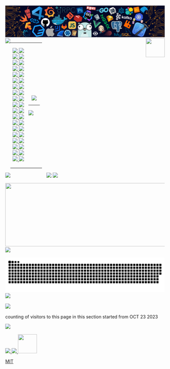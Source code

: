 
<!--
**weiensong/weiensong** is a ✨ _special_ ✨ repository because its `README.md` (this file) appears on your GitHub profile.

Here are some ideas to get you started:

- 🔭 I’m currently working on ...
- 🌱 I’m currently learning ...
- 👯 I’m looking to collaborate on ...
- 🤔 I’m looking for help with ...
- 💬 Ask me about ...
- 📫 How to reach me: ...
- 😄 Pronouns: ...
- ⚡ Fun fact: ...
-->

<!-- Technology Stack 
![](./.src/header4_.png)

<p align="center">
  <img src="https://github-widgetbox.vercel.app/api/profile?username=weiensong&data=followers,repositories,stars,commits&theme=darkmode">
</p>
-->

<!-- Technology Stack -->
![](./.src/header_.png)
<a href="https://www.python.org/">
  <img src="https://techstack-generator.vercel.app/python-icon.svg" align="right" height="60" width="60" >
  <img src="https://readme-typing-svg.demolab.com?font=Fira+Code&pause=1000&color=27ADF7&center=true&vCenter=true&width=435&lines=Hi+there%2C+I'm+weiensong!;Welcome+to+my+profile!;l+enjoy+new+things!" align="left">
</a>

<table style="width:100px">
    <tr>
      <td width="50%" height="200%">
        <p>
          <!-- -----------------------------------------------------------------shields.io------------------------------------------------------------------------ -->
          <a href="https://www.python.org/">
            <picture>
              <source media="(prefers-color-scheme: dark)" srcset="https://img.shields.io/badge/-Python-%230d1117?style=flat-square&logo=python&color=%23696969"> 
              <source media="(prefers-color-scheme: light)" srcset="https://img.shields.io/badge/Python-rgb(242%2C%20242%2C%20242)?style=flat-square&logo=python">
              <img class="dark-mode"src="https://img.shields.io/badge/-Python-%230d1117?style=flat-square&logo=python&color=%23696969"/>
            </picture>
          </a>
          <a href="https://www.java.com/">
            <picture>
              <source media="(prefers-color-scheme: dark)" srcset="https://img.shields.io/badge/-Java-%230d1117?style=flat-square&logo=openjdk&color=%23696969"> 
              <source media="(prefers-color-scheme: light)" srcset="https://img.shields.io/badge/-Java-rgb(242%2C%20242%2C%20242)?style=flat-square&logo=openjdk">
              <img src="https://img.shields.io/badge/-Java-%230d1117?style=flat-square&logo=openjdk&color=&color=%23696969"/>
            </picture>
          </a>
          <a href="https://www.open-std.org/jtc1/sc22/wg14/">
            <picture>
              <source media="(prefers-color-scheme: dark)" srcset="https://img.shields.io/badge/-C-%230d1117?style=flat-square&logo=c&color=%23696969"> 
              <source media="(prefers-color-scheme: light)" srcset="https://img.shields.io/badge/-C-rgb(242%2C%20242%2C%20242)?style=flat-square&logo=c">
              <img src="https://img.shields.io/badge/-C-%230d1117?style=flat-square&logo=c&color=%23696969"/>
            </picture>
          </a>
          <a href="https://developer.apple.com/swift/">
            <picture>
              <source media="(prefers-color-scheme: dark)" srcset="https://img.shields.io/badge/-swift-%230d1117?style=flat-square&logo=swift&color=%23696969"> 
              <source media="(prefers-color-scheme: light)" srcset="https://img.shields.io/badge/-swift-rgb(242%2C%20242%2C%20242)?style=flat-square&logo=swift">
              <img src="https://img.shields.io/badge/-swift-%230d1117?style=flat-square&logo=swift&color=%23696969"/>
            </picture>
          </a>
          <a href="https://www.scala-lang.org/">
            <picture>
              <source media="(prefers-color-scheme: dark)" srcset="https://img.shields.io/badge/-Scala-%230d1117?style=flat-square&logo=scala&color=%23696969"> 
              <source media="(prefers-color-scheme: light)" srcset="https://img.shields.io/badge/-Scala-rgb(242%2C%20242%2C%20242)?style=flat-square&logo=scala">
              <img src="https://img.shields.io/badge/-Scala-%230d1117?style=flat-square&logo=scala&color=%23696969"/>
            </picture>
          </a>
          <a href="https://developer.mozilla.org/en-US/docs/Web/JavaScript">
            <picture>
              <source media="(prefers-color-scheme: dark)" srcset="https://img.shields.io/badge/-JavaScript-%230d1117?style=flat-square&logo=javascript&color=%23696969"> 
              <source media="(prefers-color-scheme: light)" srcset="https://img.shields.io/badge/-JavaScript-rgb(242%2C%20242%2C%20242)?style=flat-square&logo=javascript">
              <img src="https://img.shields.io/badge/-JavaScript-rgb(242%2C%20242%2C%20242)?style=flat-square&logo=javascript&color=%23696969"/>
            </picture>
          </a>
          <a href="https://www.r-project.org/">
            <picture href="https://www.r-project.org/">
              <source media="(prefers-color-scheme: dark)" srcset="https://img.shields.io/badge/-R-%230d1117?style=flat-square&logo=r&color=%23696969"> 
              <source media="(prefers-color-scheme: light)" srcset="https://img.shields.io/badge/-R-rgb(242%2C%20242%2C%20242)?style=flat-square&logo=r">
              <img src="https://img.shields.io/badge/-R-%230d1117?style=flat-square&logo=r&color=%23696969"/>
            </picture>
          </a>
          <a href="https://www.apple.com/macos/sonoma/">
            <picture>
              <source media="(prefers-color-scheme: dark)" srcset="https://img.shields.io/badge/-MacOS-%230d1117?style=flat-square&logo=macos&color=%23696969"> 
              <source media="(prefers-color-scheme: light)" srcset="https://img.shields.io/badge/-MacOS-rgb(242%2C%20242%2C%20242)?style=flat-square&logo=macos">
              <img src="https://img.shields.io/badge/-MacOS-%230d1117?style=flat-square&logo=macos&color=%23696969"/>
            </picture>
          </a>
          <a href="https://www.microsoft.com/">
            <picture>
              <source media="(prefers-color-scheme: dark)" srcset="https://img.shields.io/badge/-Windows-%230d1117?style=flat-square&logo=windows&color=%23696969"> 
              <source media="(prefers-color-scheme: light)" srcset="https://img.shields.io/badge/-Windows-rgb(242%2C%20242%2C%20242)?style=flat-square&logo=windows">
              <img src="https://img.shields.io/badge/-Windows-%230d1117?style=flat-square&logo=windows&color=%23696969"/>
            </picture>
          </a>
          <a href="https://www.linux.org/">
            <picture>
              <source media="(prefers-color-scheme: dark)" srcset="https://img.shields.io/badge/-Linux-%230d1117?style=flat-square&logo=linux&color=%23696969"> 
              <source media="(prefers-color-scheme: light)" srcset="https://img.shields.io/badge/-Linux-rgb(242%2C%20242%2C%20242)?style=flat-square&logo=linux">
              <img src="https://img.shields.io/badge/-Linux-%230d1117?style=flat-square&logo=linux&color=%23696969"/>
            </picture>
          </a>
          <a href="https://www.centos.org/">
            <picture>
              <source media="(prefers-color-scheme: dark)" srcset="https://img.shields.io/badge/-CentOS-%230d1117?style=flat-square&logo=centos&color=%23696969"> 
              <source media="(prefers-color-scheme: light)" srcset="https://img.shields.io/badge/-CentOS-rgb(242%2C%20242%2C%20242)?style=flat-square&logo=centos">
              <img src="https://img.shields.io/badge/-CentOS-%230d1117?style=flat-square&logo=centos&color=%23696969"/>
            </picture>
          </a>
          <a href="https://ubuntu.com/">
            <picture>
              <source media="(prefers-color-scheme: dark)" srcset="https://img.shields.io/badge/-Ubuntu-%230d1117?style=flat-square&logo=ubuntu&color=%23696969"> 
              <source media="(prefers-color-scheme: light)" srcset="https://img.shields.io/badge/-Ubuntu-rgb(242%2C%20242%2C%20242)?style=flat-square&logo=ubuntu">
              <img src="https://img.shields.io/badge/-Ubuntu-%230d1117?style=flat-square&logo=ubuntu&color=%23696969"/>
            </picture>
          </a>
          <a href="https://www.redhat.com/">
            <picture>
              <source media="(prefers-color-scheme: dark)" srcset="https://img.shields.io/badge/-RedHat-%230d1117?style=flat-square&logo=redhat&color=%23696969"> 
              <source media="(prefers-color-scheme: light)" srcset="https://img.shields.io/badge/-RedHat-rgb(242%2C%20242%2C%20242)?style=flat-square&logo=redhat">
              <img src="https://img.shields.io/badge/-RedHat-%230d1117?style=flat-square&logo=redhat&color=%23696969"/>
            </picture>
          </a>
          <a href="https://www.docker.com/">
            <picture>
              <source media="(prefers-color-scheme: dark)" srcset="https://img.shields.io/badge/-Docker-%230d1117?style=flat-square&logo=docker&color=%23696969"> 
              <source media="(prefers-color-scheme: light)" srcset="https://img.shields.io/badge/-Docker-rgb(242%2C%20242%2C%20242)?style=flat-square&logo=docker">
              <img src="https://img.shields.io/badge/-Docker-%230d1117?style=flat-square&logo=docker&color=%23696969"/>
            </picture>
          </a>
          <a href="https://hadoop.apache.org/">
            <picture>
              <source media="(prefers-color-scheme: dark)" srcset="https://img.shields.io/badge/-Apache-%230d1117?style=flat-square&logo=apache&color=%23696969"> 
              <source media="(prefers-color-scheme: light)" srcset="https://img.shields.io/badge/-Apache-rgb(242%2C%20242%2C%20242)?style=flat-square&logo=apache">
              <img src="https://img.shields.io/badge/-Apache-%230d1117?style=flat-square&logo=apache&color=%23696969"/>
            </picture>
          </a>
          <a href="https://hadoop.apache.org/">
            <picture>
              <source media="(prefers-color-scheme: dark)" srcset="https://img.shields.io/badge/-Hadoop-%230d1117?style=flat-square&logo=apachehadoop&color=%23696969"> 
              <source media="(prefers-color-scheme: light)" srcset="https://img.shields.io/badge/-Hadoop-rgb(242%2C%20242%2C%20242)?style=flat-square&logo=apachehadoop">
              <img src="https://img.shields.io/badge/-Hadoop-%230d1117?style=flat-square&logo=apachehadoop&color=%23696969"/>
            </picture>
          </a>
          <a href="https://spark.apache.org/">
            <picture>
              <source media="(prefers-color-scheme: dark)" srcset="https://img.shields.io/badge/-Spark-%230d1117?style=flat-square&logo=apachespark&color=%23696969"> 
              <source media="(prefers-color-scheme: light)" srcset="https://img.shields.io/badge/-Spark-rgb(242%2C%20242%2C%20242)?style=flat-square&logo=apachespark">
              <img src="https://img.shields.io/badge/-Spark-%230d1117?style=flat-square&logo=apachespark&color=%23696969"/>
            </picture>
          </a>
          <a href="https://hive.apache.org/">
            <picture>
              <source media="(prefers-color-scheme: dark)" srcset="https://img.shields.io/badge/-Hive-%230d1117?style=flat-square&logo=apachehive&color=%23696969"> 
              <source media="(prefers-color-scheme: light)" srcset="https://img.shields.io/badge/-Hive-rgb(242%2C%20242%2C%20242)?style=flat-square&logo=apachehive">
              <img src="https://img.shields.io/badge/-Hive-%230d1117?style=flat-square&logo=apachehive&color=%23696969"/>
            </picture>
          </a>
          <a href="https://maven.apache.org/">
            <picture>
              <source media="(prefers-color-scheme: dark)" srcset="https://img.shields.io/badge/-Maven-%230d1117?style=flat-square&logo=apachemaven&color=%23696969"> 
              <source media="(prefers-color-scheme: light)" srcset="https://img.shields.io/badge/-Maven-rgb(242%2C%20242%2C%20242)?style=flat-square&logo=apachemaven">
              <img src="https://img.shields.io/badge/-Maven-%230d1117?style=flat-square&logo=apachemaven&color=%23696969"/>
            </picture>
          </a>
          <a href="https://www.selenium.dev/">
            <picture>
              <source media="(prefers-color-scheme: dark)" srcset="https://img.shields.io/badge/-Selenium-%230d1117?style=flat-square&logo=selenium&color=%23696969"> 
              <source media="(prefers-color-scheme: light)" srcset="https://img.shields.io/badge/-Selenium-rgb(242%2C%20242%2C%20242)?style=flat-square&logo=selenium">
              <img src="https://img.shields.io/badge/-Selenium-%230d1117?style=flat-square&logo=selenium&color=%23696969"/>
            </picture>
          </a>
          <a href="https://fastapi.tiangolo.com/">
            <picture>
              <source media="(prefers-color-scheme: dark)" srcset="https://img.shields.io/badge/-FastAPI-%230d1117?style=flat-square&logo=fastapi&color=%23696969"> 
              <source media="(prefers-color-scheme: light)" srcset="https://img.shields.io/badge/-FastAPI-rgb(242%2C%20242%2C%20242)?style=flat-square&logo=fastapi">
              <img src="https://img.shields.io/badge/-FastAPI-%230d1117?style=flat-square&logo=fastapi&color=%23696969"/>
            </picture>
          </a>
          <a href="https://pandas.pydata.org/">
            <picture>
              <source media="(prefers-color-scheme: dark)" srcset="https://img.shields.io/badge/-Pandas-%230d1117?style=flat-square&logo=pandas&color=%23696969"> 
              <source media="(prefers-color-scheme: light)" srcset="https://img.shields.io/badge/-Pandas-rgb(242%2C%20242%2C%20242)?style=flat-square&logo=pandas">
              <img src="https://img.shields.io/badge/-Pandas-%230d1117?style=flat-square&logo=pandas&color=%23696969"/>
            </picture>
          </a>
          <a href="https://numpy.org/">
            <picture>
              <source media="(prefers-color-scheme: dark)" srcset="https://img.shields.io/badge/-Numpy-%230d1117?style=flat-square&logo=numpy&color=%23696969"> 
              <source media="(prefers-color-scheme: light)" srcset="https://img.shields.io/badge/-Numpy-rgb(242%2C%20242%2C%20242)?style=flat-square&logo=numpy">
              <img src="https://img.shields.io/badge/-Numpy-%230d1117?style=flat-square&logo=numpy&color=%23696969"/>
            </picture>
          </a>
          <a href="https://www.mysql.com/">
            <picture>
              <source media="(prefers-color-scheme: dark)" srcset="https://img.shields.io/badge/-MySQL-%230d1117?style=flat-square&logo=mysql&color=%23696969"> 
              <source media="(prefers-color-scheme: light)" srcset="https://img.shields.io/badge/-MySQL-rgb(242%2C%20242%2C%20242)?style=flat-square&logo=mysql">
              <img src="https://img.shields.io/badge/-MySQL-%230d1117?style=flat-square&logo=mysql&color=%23696969"/>
            </picture>
          </a>
          <a href="https://git-scm.com/">
            <picture href="https://git-scm.com/">
              <source media="(prefers-color-scheme: dark)" srcset="https://img.shields.io/badge/-Git-%230d1117?style=flat-square&logo=git&color=%23696969"> 
              <source media="(prefers-color-scheme: light)" srcset="https://img.shields.io/badge/-Git-rgb(242%2C%20242%2C%20242)?style=flat-square&logo=git">
              <img src="https://img.shields.io/badge/-Git-%230d1117?style=flat-square&logo=git&color=%23696969"/>
            </picture>
          </a>
          <a href="https://jupyter.org/">
            <picture>
              <source media="(prefers-color-scheme: dark)" srcset="https://img.shields.io/badge/-Jupyter-%230d1117?style=flat-square&logo=jupyter&color=%23696969"> 
              <source media="(prefers-color-scheme: light)" srcset="https://img.shields.io/badge/-Jupyter-rgb(242%2C%20242%2C%20242)?style=flat-square&logo=jupyter">
              <img src="https://img.shields.io/badge/-Jupyter-%230d1117?style=flat-square&logo=jupyter&color=%23696969"/>
            </picture>
          </a>
          <a href="https://html.spec.whatwg.org/multipage/">
            <picture>
              <source media="(prefers-color-scheme: dark)" srcset="https://img.shields.io/badge/-Html-%230d1117?style=flat-square&logo=html5&color=%23696969"> 
              <source media="(prefers-color-scheme: light)" srcset="https://img.shields.io/badge/-Html-rgb(242%2C%20242%2C%20242)?style=flat-square&logo=html5">
              <img src="https://img.shields.io/badge/-Html-%230d1117?style=flat-square&logo=html5&color=%23696969"/>
            </picture>
          </a>
          <a href="https://www.w3schools.com/css/">
            <picture>
              <source media="(prefers-color-scheme: dark)" srcset="https://img.shields.io/badge/-Css-%230d1117?style=flat-square&logo=css3&color=%23696969"> 
              <source media="(prefers-color-scheme: light)" srcset="https://img.shields.io/badge/-Css-rgb(242%2C%20242%2C%20242)?style=flat-square&logo=css3">
              <img src="https://img.shields.io/badge/-Css-%230d1117?style=flat-square&logo=css3&color=%23696969"/>
            </picture>
          </a>
          <a href="https://www.markdownguide.org/">
            <picture>
              <source media="(prefers-color-scheme: dark)" srcset="https://img.shields.io/badge/-Markdown-%230d1117?style=flat-square&logo=markdown&color=%23696969"> 
              <source media="(prefers-color-scheme: light)" srcset="https://img.shields.io/badge/-Markdown-rgb(242%2C%20242%2C%20242)?style=flat-square&logo=markdown">
              <img src="https://img.shields.io/badge/-Markdown-%230d1117?style=flat-square&logo=markdown&color=%23696969"/>
            </picture>
          </a>
          <a href="https://iterm2.com/">
            <picture>
              <source media="(prefers-color-scheme: dark)" srcset="https://img.shields.io/badge/-iTerm2-%230d1117?style=flat-square&logo=windowsterminal&color=%23696969"> 
              <source media="(prefers-color-scheme: light)" srcset="https://img.shields.io/badge/-iTerm2-rgb(242%2C%20242%2C%20242)?style=flat-square&logo=windowsterminal">
              <img src="https://img.shields.io/badge/-iTerm2-%230d1117?style=flat-square&logo=windowsterminal&color=%23696969"/>
            </picture>
          </a>
          <a href="https://apps.microsoft.com/store/detail/windows-terminal/9N0DX20HK701">
            <picture>
              <source media="(prefers-color-scheme: dark)" srcset="https://img.shields.io/badge/-Windows Terminal-%230d1117?style=flat-square&logo=iterm2&color=%23696969"> 
              <source media="(prefers-color-scheme: light)" srcset="https://img.shields.io/badge/-Windows Terminal-rgb(242%2C%20242%2C%20242)?style=flat-square&logo=iterm2">
              <img src="https://img.shields.io/badge/-Windows Terminal-%230d1117?style=flat-square&logo=iterm2&color=%23696969"/>
            </picture>
          </a>
          <a href="https://echarts.apache.org/index.html">
            <picture>
              <source media="(prefers-color-scheme: dark)" srcset="https://img.shields.io/badge/-Echarts-%230d1117?style=flat-square&logo=apacheecharts&color=%23696969"> 
              <source media="(prefers-color-scheme: light)" srcset="https://img.shields.io/badge/-Echarts-rgb(242%2C%20242%2C%20242)?style=flat-square&logo=apacheecharts">
              <img src="https://img.shields.io/badge/-Echarts-%230d1117?style=flat-square&logo=apacheecharts&color=%23696969"/>
            </picture>
          </a>
          <a href="https://www.vim.org/">
            <picture>
              <source media="(prefers-color-scheme: dark)" srcset="https://img.shields.io/badge/-Vim-%230d1117?style=flat-square&logo=vim&color=%23696969"> 
              <source media="(prefers-color-scheme: light)" srcset="https://img.shields.io/badge/-Vim-rgb(242%2C%20242%2C%20242)?style=flat-square&logo=vim">
              <img src="https://img.shields.io/badge/-Vim-%230d1117?style=flat-square&logo=vim&color=%23696969"/>
            </picture>
          </a>
          <a href="https://neovim.io/">
            <picture>
              <source media="(prefers-color-scheme: dark)" srcset="https://img.shields.io/badge/-Neovim-%230d1117?style=flat-square&logo=neovim&color=%23696969"> 
              <source media="(prefers-color-scheme: light)" srcset="https://img.shields.io/badge/-Neovim-rgb(242%2C%20242%2C%20242)?style=flat-square&logo=neovim">
              <img src="https://img.shields.io/badge/-Neovim-%230d1117?style=flat-square&logo=neovim&color=%23696969"/>
            </picture>
          </a>
          <a href="https://www.lua.org/">
            <picture>
              <source media="(prefers-color-scheme: dark)" srcset="https://img.shields.io/badge/-Lua-%230d1117?style=flat-square&logo=lua&color=%23696969"> 
              <source media="(prefers-color-scheme: light)" srcset="https://img.shields.io/badge/-Lua-rgb(242%2C%20242%2C%20242)?style=flat-square&logo=lua">
              <img src="https://img.shields.io/badge/-Lua-%230d1117?style=flat-square&logo=lua&color=%23696969"/>
            </picture>
          </a>
          <a href="https://www.jetbrains.com/pycharm/">
            <picture>
              <source media="(prefers-color-scheme: dark)" srcset="https://img.shields.io/badge/-Pycharm-%230d1117?style=flat-square&logo=pycharm&color=%23696969"> 
              <source media="(prefers-color-scheme: light)" srcset="https://img.shields.io/badge/-Pycharm-rgb(242%2C%20242%2C%20242)?style=flat-square&logo=pycharm">
              <img src="https://img.shields.io/badge/-Pycharm-%230d1117?style=flat-square&logo=pycharm&color=%23696969"/>
            </picture>
          </a>
          <a href="https://www.jetbrains.com/idea/">
            <picture>
              <source media="(prefers-color-scheme: dark)" srcset="https://img.shields.io/badge/-Idea-%230d1117?style=flat-square&logo=intellijidea&color=%23696969"> 
              <source media="(prefers-color-scheme: light)" srcset="https://img.shields.io/badge/-Idea-rgb(242%2C%20242%2C%20242)?style=flat-square&logo=intellijidea">
              <img src="https://img.shields.io/badge/-Idea-%230d1117?style=flat-square&logo=intellijidea&color=%23696969"/>
            </picture>
          </a>
          <a href="https://code.visualstudio.com/">
            <picture>
              <source media="(prefers-color-scheme: dark)" srcset="https://img.shields.io/badge/-vscode-%230d1117?style=flat-square&logo=visualstudiocode&color=%23696969"> 
              <source media="(prefers-color-scheme: light)" srcset="https://img.shields.io/badge/-vscode-rgb(242%2C%20242%2C%20242)?style=flat-square&logo=visualstudiocode">
              <img src="https://img.shields.io/badge/-vscode-%230d1117?style=flat-square&logo=visualstudiocode&color=%23696969"/>
            </picture>
          </a>
        </p>
      </td>
      <td>
        <p align="center">
          <a href="https://github.com/TheAlgorithms/Python">
            <picture>
              <source media="(prefers-color-scheme: dark)" srcset="https://github-readme-stats-sigma-five.vercel.app/api/pin/?username=TheAlgorithms&repo=Python&title_color=a15619&icon_color=84628f&text_color=e6edf3&bg_color=242424&disable_animations=true" align="center" width="400"> 
              <source media="(prefers-color-scheme: light)" srcset="https://github-readme-stats-sigma-five.vercel.app/api/pin/?username=TheAlgorithms&repo=Python&disable_animations=true" align="center" width="400"> 
              <img src="https://github-readme-stats-sigma-five.vercel.app/api/pin/?username=TheAlgorithms&repo=Python&title_color=a15619&icon_color=84628f&text_color=e6edf3&bg_color=242424&disable_animations=true" align="center" width="400">
            </picture>
          </a>
          <hr> 
          <a href="https://github.com/dataease/dataease">
            <picture>
              <source media="(prefers-color-scheme: dark)" srcset="https://github-readme-stats-sigma-five.vercel.app/api/pin/?username=dataease&repo=dataease&title_color=a15619&icon_color=84628f&text_color=e6edf3&bg_color=242424&disable_animations=true" align="center" width="400"> 
              <source media="(prefers-color-scheme: light)" srcset="https://github-readme-stats-sigma-five.vercel.app/api/pin/?username=dataease&repo=dataease&disable_animations=true" align="center" width="400"> 
              <img src="https://github-readme-stats-sigma-five.vercel.app/api/pin/?username=dataease&repo=dataease&title_color=a15619&icon_color=84628f&text_color=e6edf3&bg_color=242424&disable_animations=true" align="center" width="400">
            </picture>
          </a>
        </p>
      </td>
    </tr>
</table>



<!-- statistics -->
<p>
  <picture>
    <source media="(prefers-color-scheme: dark)" srcset="https://github-readme-stats-sigma-five.vercel.app/api?username=weiensong&show_icons=true&theme=darcula&include_all_commits=true&disable_animations=true" height="180"> 
    <source media="(prefers-color-scheme: light)" srcset="https://github-readme-stats-sigma-five.vercel.app/api?username=weiensong&show_icons=true&theme=transparent&include_all_commits=true&disable_animations=true" height="180">
    <img src="https://github-readme-stats-sigma-five.vercel.app/api?username=weiensong&show_icons=true&theme=darcula&include_all_commits=true&disable_animations=true" height="180"/>
  </picture>
  
  <picture>
    <source media="(prefers-color-scheme: dark)" srcset="https://github-readme-stats.vercel.app/api/top-langs/?username=weiensong&layout=compact&theme=darcula&langs_count=20&disable_animations=true" height="180"> 
    <source media="(prefers-color-scheme: light)" srcset="https://github-readme-stats.vercel.app/api/top-langs/?username=weiensong&layout=compact&theme=transparent&langs_count=20&disable_animations=true" height="180">
    <img src="https://github-readme-stats.vercel.app/api/top-langs/?username=weiensong&layout=compact&theme=darcula&langs_count=20&disable_animations=true" height="180"/>
  </picture>
  
  <img src="https://media.giphy.com/media/v1.Y2lkPTc5MGI3NjExanptazVmdnJiY3lhYTg1Y3YxdDZvOXV4M3NhOXhtbDVwaDE3cnJ3aiZlcD12MV9pbnRlcm5hbF9naWZfYnlfaWQmY3Q9cw/hiJ9ypGI5tIKdwKoK2/giphy.gif" align="left" width="130">
</p>


<p>
  <picture>
    <source media="(prefers-color-scheme: dark)" srcset="https://github-readme-activity-graph.vercel.app/graph?username=weiensong&theme=github&bg_color=242424&include_all_commits=True&disable_animations=true" width="690" height="200"> 
    <source media="(prefers-color-scheme: light)" srcset="https://github-readme-activity-graph.vercel.app/graph?username=weiensong&theme=github&bg_color=166166166&include_all_commits=True&disable_animations=true" width="690" height="200">
    <img src="https://github-readme-activity-graph.vercel.app/graph?username=weiensong&theme=github&bg_color=242424&include_all_commits=True&disable_animations=true" width="690" height="200">
  </picture>
  <img src="https://media.giphy.com/media/8e7IQjEdnkivIk81C2/giphy.gif" width="130">
</p>

<!-- snake -->
<p>
  <picture>
    <source media="(prefers-color-scheme: dark)" srcset="https://raw.githubusercontent.com/weiensong/weiensong/output/github-contribution-grid-snake-dark.svg">
    <source media="(prefers-color-scheme: light)" srcset="https://raw.githubusercontent.com/weiensong/weiensong/output/github-contribution-grid-snake.svg">
    <img alt="github contribution grid snake animation" src="https://raw.githubusercontent.com/lxfriday/lxfriday/output/github-contribution-grid-snake.svg" width="700">
  </picture>
  <img src="https://media.giphy.com/media/l4FGrHErakgV8GRO0/giphy.gif" width="130">
</p>  

<!-- medal -->
<p>
  <picture>
    <source media="(prefers-color-scheme: dark)" srcset="https://github-profile-trophy.vercel.app/?username=weiensong&theme=gruvbox&row=1" width="690"> 
    <source media="(prefers-color-scheme: light)" srcset="https://github-profile-trophy.vercel.app/?username=weiensong&row=1" width="690">
    <img src="https://github-profile-trophy.vercel.app/?username=weiensong&theme=gruvbox&row=1" width="690">
  </picture>
</p>







counting of visitors to this page in this section started from OCT 23 2023  
  
<picture>
    <img src="https://count.getloli.com/get/@weiensong?theme=asoul">
</picture>

<p>
  <a href="https://github.com/weiensong/weiensong/issues/1">
    <picture>
      <source media="(prefers-color-scheme: dark)" srcset="https://img.shields.io/badge/-GitHub-%230d1117?style=flat-square&logo=github&color=%23696969"> 
      <source media="(prefers-color-scheme: light)" srcset="https://img.shields.io/badge/-GitHub-rgb(242%2C%20242%2C%20242)?style=flat-square&logo=github">
      <img src="https://img.shields.io/badge/-GitHub-%230d1117?style=flat-square&logo=github&color=%23696969"/>
    </picture>
  </a>
  <a href="mailto:touer0018@gmail.com">
    <picture>
      <source media="(prefers-color-scheme: dark)" srcset="https://img.shields.io/badge/-touer0018@gmail.com-%230d1117?style=flat-square&logo=gmail&color=%23696969"> 
      <source media="(prefers-color-scheme: light)" srcset="https://img.shields.io/badge/-touer0018@gmail.com-rgb(242%2C%20242%2C%20242)?style=flat-square&logo=gmail">
      <img src="https://img.shields.io/badge/-touer0018@gmail.com-%230d1117?style=flat-square&logo=gmail&color=%23696969"/>
    </picture>
  </a>
<img src="https://media.giphy.com/media/mGcNjsfWAjY5AEZNw6/giphy.gif" height="60" width="60" >
</p>

[MIT](https://github.com/weiensong/weiensong/blob/main/.universal/LICENSE)
